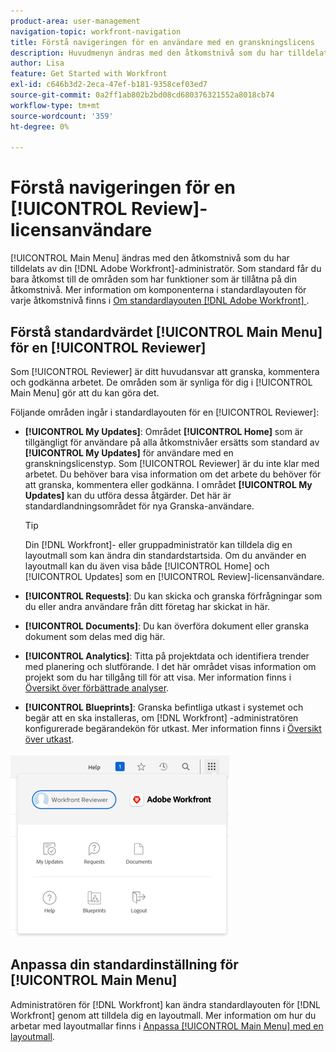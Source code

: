 ```yaml
---
product-area: user-management
navigation-topic: workfront-navigation
title: Förstå navigeringen för en användare med en granskningslicens
description: Huvudmenyn ändras med den åtkomstnivå som du har tilldelats av din [!DNL Adobe Workfront] administratör. Som standard får du bara åtkomst till de områden som har funktioner som är tillåtna på din åtkomstnivå.
author: Lisa
feature: Get Started with Workfront
exl-id: c646b3d2-2eca-47ef-b181-9358cef03ed7
source-git-commit: 0a2ff1ab802b2bd08cd680376321552a8018cb74
workflow-type: tm+mt
source-wordcount: '359'
ht-degree: 0%

---
```


# Förstå navigeringen för en [!UICONTROL Review]-licensanvändare

[!UICONTROL Main Menu] ändras med den åtkomstnivå som du har tilldelats av din [!DNL Adobe Workfront]-administratör. Som standard får du bara åtkomst till de områden som har funktioner som är tillåtna på din åtkomstnivå. Mer information om komponenterna i standardlayouten för varje åtkomstnivå finns i [Om standardlayouten [!DNL Adobe Workfront] ](../../../administration-and-setup/customize-workfront/use-layout-templates/about-the-default-wf-layout.md).

## Förstå standardvärdet [!UICONTROL Main Menu] för en [!UICONTROL Reviewer]

Som [!UICONTROL Reviewer] är ditt huvudansvar att granska, kommentera och godkänna arbetet. De områden som är synliga för dig i [!UICONTROL Main Menu] gör att du kan göra det.

Följande områden ingår i standardlayouten för en [!UICONTROL Reviewer]:

* **[!UICONTROL My Updates]**: Området **[!UICONTROL Home]** som är tillgängligt för användare på alla åtkomstnivåer ersätts som standard av **[!UICONTROL My Updates]** för användare med en granskningslicenstyp. Som [!UICONTROL Reviewer] är du inte klar med arbetet. Du behöver bara visa information om det arbete du behöver för att granska, kommentera eller godkänna. I området **[!UICONTROL My Updates]** kan du utföra dessa åtgärder. Det här är standardlandningsområdet för nya Granska-användare.

  >[!TIP]
  >
  >Din [!DNL Workfront]- eller gruppadministratör kan tilldela dig en layoutmall som kan ändra din standardstartsida. Om du använder en layoutmall kan du även visa både [!UICONTROL Home] och [!UICONTROL Updates] som en [!UICONTROL Review]-licensanvändare.

* **[!UICONTROL Requests]**: Du kan skicka och granska förfrågningar som du eller andra användare från ditt företag har skickat in här.
* **[!UICONTROL Documents]**: Du kan överföra dokument eller granska dokument som delas med dig här.
* **[!UICONTROL Analytics]**: Titta på projektdata och identifiera trender med planering och slutförande. I det här området visas information om projekt som du har tillgång till för att visa. Mer information finns i [Översikt över förbättrade analyser](../../../enhanced-analytics/enhanced-analytics-overview.md).

* **[!UICONTROL Blueprints]**: Granska befintliga utkast i systemet och begär att en ska installeras, om [!DNL Workfront] -administratören konfigurerade begärandekön för utkast. Mer information finns i [Översikt över utkast](../../../administration-and-setup/blueprints/blueprints-overview.md).


![Öppna mina uppdateringar från huvudmenyn](assets/access-my-updates-from-main-menu-reviewer-user-nwe-350x294.png)

## Anpassa din standardinställning för [!UICONTROL Main Menu]

Administratören för [!DNL Workfront] kan ändra standardlayouten för [!DNL Workfront] genom att tilldela dig en layoutmall. Mer information om hur du arbetar med layoutmallar finns i [Anpassa [!UICONTROL Main Menu] med en layoutmall](../../../administration-and-setup/customize-workfront/use-layout-templates/customize-main-menu.md).
